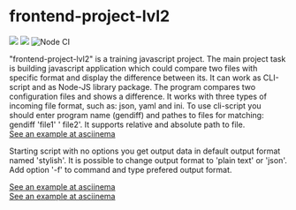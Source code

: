 # frontend-project-lvl2
<a href="https://codeclimate.com/github/spkgdru/frontend-project-lvl2/maintainability"><img src="https://api.codeclimate.com/v1/badges/ccca368e196480b72023/maintainability" /></a>
<a href="https://codeclimate.com/github/spkgdru/frontend-project-lvl2/test_coverage"><img src="https://api.codeclimate.com/v1/badges/ccca368e196480b72023/test_coverage" /></a>
![Node CI](https://github.com/spkgdru/frontend-project-lvl2/workflows/Node%20CI/badge.svg)

"frontend-project-lvl2" is a training javascript project. The main project task is building javascript application which could compare two files with specific format and display the difference between its. It can work as CLI-script and as Node-JS library package. 
The program compares two configuration files and shows a difference. It works with three types of incoming file format, such as: json, yaml and ini. 
To use cli-script you should enter program name (gendiff) and pathes to files for matching: gendiff 'file1' ' file2'. It supports relative and absolute path to file.</br>
<a href="https://asciinema.org/a/UWSfBl4VStuJ0H09wX6lGHX0h" target="_blank">See an example at asciinema</a>

Starting script with no options you get output data in default output format named 'stylish'. It is possible to change output format to 'plain text' or 'json'. Add option '-f' to command and type prefered output format.</br>

<a href="https://asciinema.org/a/4vaK71MM1Z7qv3D5GiqxoFC7z" target="_blank">See an example at asciinema</a></br>
<a href="https://asciinema.org/a/cEdSVlOeCF60qxHTJOrho4KXb" target="_blank">See an example at asciinema</a>

